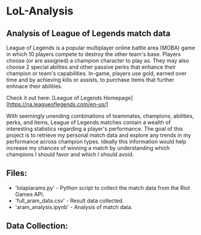 # LoL-Analysis
## Analysis of League of Legends match data

League of Legends is a popular multiplayer online battle area (MOBA) game in which 10 players compete to destroy the other team's base. Players choose (or are assigned) a champion character to play as. They may also choose 2 special abilites and other passive perks that enhance their champion or team's capabilities. In-game, players use gold, earned over time and by achieving kills or assists, to purchase items that further enhnace their abilities.

Check it out here: [League of Legends Homepage][https://na.leagueoflegends.com/en-us/]

With seemingly unending combinations of teammates, champions, abilities, perks, and items, League of Legends matches contain a wealth of interesting statistics regarding a player's performance. The goal of this project is to retrieve my personal match data and explore any trends in my performance across champion types. Ideally this information would help increase my chances of winning a match by understanding which champions I should favor and which I should avoid.

## Files:

* 'lolapiarams.py' - Python script to collect the match data from the Riot Games API.
* 'full_aram_data.csv' - Result data collected.
* 'aram_analysis.ipynb' - Analysis of match data.

## Data Collection:

#
